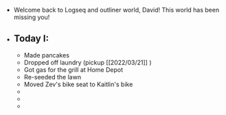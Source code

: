 - Welcome back to Logseq and outliner world, David! This world has been missing you!
- ## Today I:
	- Made pancakes
	- Dropped off laundry (pickup [[2022/03/21]] )
	- Got gas for the grill at Home Depot
	- Re-seeded the lawn
	- Moved Zev's bike seat to Kaitlin's bike
	-
	-
	-